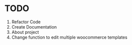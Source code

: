 # TODO
1. Refactor Code
2. Create Documentation
3. About project
4. Change function to edit multiple woocommerce templates
